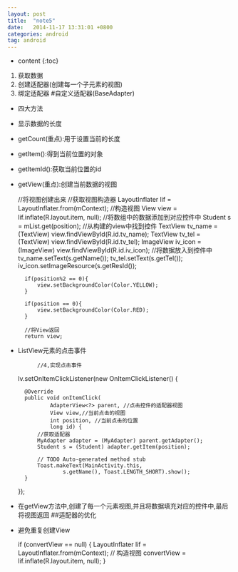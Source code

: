 ```yaml
---
layout: post
title:  "note5"
date:   2014-11-17 13:31:01 +0800
categories: android
tag: android
---
```


* content
{:toc}
1. 获取数据
2. 创建适配器(创建每一个子元素的视图)
3. 绑定适配器
#自定义适配器(BaseAdapter)
- 四大方法
- 显示数据的长度
- getCount(重点):用于设置当前的长度
- getItem():得到当前位置的对象
- getItemId():获取当前位置的id
- getView(重点):创建当前数据的视图

     //将视图创建出来
     	//获取视图构造器
     	LayoutInflater lif = LayoutInflater.from(mContext);
     	//构造视图
     	View view = lif.inflate(R.layout.item, null);
     	//将数组中的数据添加到对应控件中
     	Student s = mList.get(position);
     	//从构建的view中找到控件
     	TextView tv_name = (TextView) view.findViewById(R.id.tv_name);
     	TextView tv_tel  = (TextView) view.findViewById(R.id.tv_tel);
     	ImageView iv_icon = (ImageView) view.findViewById(R.id.iv_icon);
     	//将数据放入到控件中
     	tv_name.setText(s.getName());
     	tv_tel.setText(s.getTel());
     	iv_icon.setImageResource(s.getResId());


     	if(position%2 == 0){
     		view.setBackgroundColor(Color.YELLOW);
     	}
     	
     	if(position == 0){
     		view.setBackgroundColor(Color.RED);
     	}
     	
     	//将View返回
     	return view;
- ListView元素的点击事件

    		//4,实现点击事件
  	lv.setOnItemClickListener(new OnItemClickListener() {

  		@Override
  		public void onItemClick(
  				AdapterView<?> parent, //点击控件的适配器视图
  				View view,//当前点击的视图
  				int position, //当前点击的位置
  				long id) {
  			//获取适配器
  			MyAdapter adapter = (MyAdapter) parent.getAdapter();
  			Student s = (Student) adapter.getItem(position);
  			
  			// TODO Auto-generated method stub
  			Toast.makeText(MainActivity.this,
  					s.getName(), Toast.LENGTH_SHORT).show();
  		}
  	});
- 在getView方法中,创建了每一个元素视图,并且将数据填充对应的控件中,最后将视图返回
##适配器的优化
- 避免重复创建View

     if (convertView == null) {
     		LayoutInflater lif = LayoutInflater.from(mContext);
     		// 构造视图
     		convertView = lif.inflate(R.layout.item, null);
     	}
